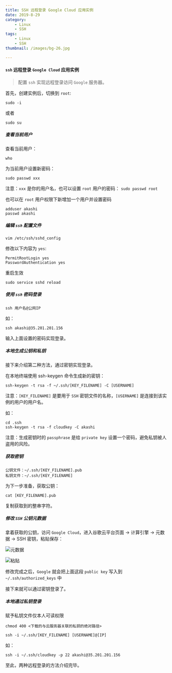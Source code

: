 ```yaml
---
title: SSH 远程登录 Google Cloud 应用实例
date: 2019-8-29
category:
    - Linux
    - SSH
tags:
    - Linux
    - SSH
thumbnail: /images/bg-26.jpg

---
```


#### `ssh` 远程登录 `Google Cloud` 应用实例

> 配置 `ssh` 实现远程登录访问 `Google` 服务器。

<!-- more -->

首先，创建实例后，切换到 `root`:

```shell
sudo -i
```

或者

```shell
sudo su
```

##### 查看当前用户

查看当前用户：

```shell
who
```

为当前用户设置新密码：

```shell
sudo passwd xxx
```

注意：`xxx` 是你的用户名，也可以设置 `root` 用户的密码： `sudo passwd root`

也可以在 `root` 用户权限下新增加一个用户并设置密码

```shell
adduser akashi
passwd akashi
```

##### 编辑 `ssh` 配置文件

```shell
vim /etc/ssh/sshd_config
```

修改以下内容为 `yes`:

```shell
PermitRootLogin yes
PasswordAuthentication yes
```

重启生效

```shell
sudo service sshd reload
```

##### 使用 `ssh` 密码登录

```shell
ssh 用户名@公网IP
```

如：

```shell
ssh akashi@35.201.201.156
```

输入上面设置的密码实现登录。

##### 本地生成公钥和私钥

接下来介绍第二种方法，通过密钥实现登录。

在本地终端使用 ssh-keygen 命令生成新的密钥：

```shell
ssh-keygen -t rsa -f ~/.ssh/[KEY_FILENAME] -C [USERNAME]
```

注意：`[KEY_FILENAME]` 是要用于 `SSH` 密钥文件的名称，`[USERNAME]` 是连接到该实例的用户的用户名。

如：

```shell
cd .ssh
ssh-keygen -t rsa -f cloudkey -C akashi
```

注意：生成密钥时的 `passphrase` 是给 `private key` 设置一个密码，避免私钥被人盗用的风险。

##### 获取密钥

```shell
公钥文件：~/.ssh/[KEY_FILENAME].pub
私钥文件：~/.ssh/[KEY_FILENAME]
```

为下一步准备，获取公钥：

```shell
cat [KEY_FILENAME].pub
```

复制获取到的整串字符。

##### 修改 `SSH` 公钥元数据

拿着获取的公钥，访问 `Google Cloud`，进入谷歌云平台页面 -> 计算引擎 -> 元数据 -> SSH 密钥，粘贴保存：

![元数据](http://images.akashi.org.cn/FljhalIw4XFbIq642iCzH1jr3kz0)

![粘贴](http://images.akashi.org.cn/FoxFEbJNY-H_FAX1BWA1wtaOxyDy)

修改完成之后，`Google` 就会把上面这段 `public key` 写入到 `~/.ssh/authorized_keys` 中

接下来就可以通过密钥登录了。

##### 本地通过私钥登录

赋予私钥文件仅本人可读权限

```shell
chmod 400 <下载的与云服务器关联的私钥的绝对路径>
```

```shell
ssh -i ~/.ssh/[KEY_FILENAME] [USERNAME]@[IP]
```

如：

```shell
ssh -i ~/.ssh/cloudkey -p 22 akashi@35.201.201.156
```

至此，两种远程登录的方法介绍完毕。
